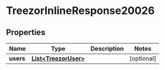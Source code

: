 
# TreezorInlineResponse20026

## Properties
Name | Type | Description | Notes
------------ | ------------- | ------------- | -------------
**users** | [**List&lt;TreezorUser&gt;**](TreezorUser.md) |  |  [optional]



